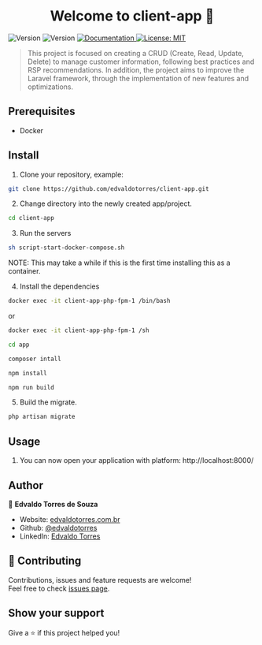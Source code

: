 <h1 align="center">Welcome to client-app 👋</h1>
<p>
  <img alt="Version" src="https://img.shields.io/badge/php-8.0-blue.svg?cacheSeconds=2592000" />
  <img alt="Version" src="https://img.shields.io/badge/laravel-9.0-red.svg?cacheSeconds=2592000" />
  <a href="https://documenter.getpostman.com/view/13040502/UzBjrney#c3212110-5be6-45bd-b000-95c6538746ca" target="_blank">
    <img alt="Documentation" src="https://img.shields.io/badge/documentation-yes-brightgreen.svg" />
  </a>
  <a href="#" target="_blank">
    <img alt="License: MIT" src="https://img.shields.io/badge/License-MIT-yellow.svg" />
  </a>
</p>

> This project is focused on creating a CRUD (Create, Read, Update, Delete) to manage customer information, following best practices and RSP recommendations. In addition, the project aims to improve the Laravel framework, through the implementation of new features and optimizations.

## Prerequisites

* Docker

## Install

1. Clone your repository, example:

```sh
git clone https://github.com/edvaldotorres/client-app.git
```
2. Change directory into the newly created app/project.

```sh
cd client-app
```
3. Run the servers

```sh
sh script-start-docker-compose.sh
```
NOTE: This may take a while if this is the first time installing this as a container.

4. Install the dependencies

```sh
docker exec -it client-app-php-fpm-1 /bin/bash
```

or

```sh
docker exec -it client-app-php-fpm-1 /sh
```

```sh
cd app
```

```sh
composer intall
```

```sh
npm install
```

```sh
npm run build
```

5. Build the migrate.

```sh
php artisan migrate
```

## Usage

1. You can now open your application with platform: http://localhost:8000/

## Author

👤 **Edvaldo Torres de Souza**

* Website: [edvaldotorres.com.br](https://edvaldotorres.com.br/)
* Github: [@edvaldotorres](https://github.com/edvaldotorres)
* LinkedIn: [Edvaldo Torres](https://www.linkedin.com/in/edvaldo-torres-189894150/)

## 🤝 Contributing

Contributions, issues and feature requests are welcome!<br />Feel free to check [issues page](https://github.com/edvaldotorres/client-app/issues). 

## Show your support

Give a ⭐️ if this project helped you!
